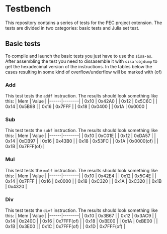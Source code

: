 # Testbench
This repository contains a series of tests for the PEC project extension. The tests are divided
in two categories: basic tests and Julia set test.

## Basic tests
To compile and launch the basic tests you just have to use the `sisa-as`. After assembling the test you need to
dissasemble it with `sisa'objdump` to get the hexadecimal version of the instructions.
In the tables below the cases resulting in some kind of overflow/underflow will be marked with (of)
### Add
This test tests the `addf` instruction. The results should look something like this:
| Mem  | Value  |
|------|--------|
| 0x10 | 0x42A0 |
| 0x12 | 0x5C6C |
| 0x14 | 0x5B98 |
| 0x16 | 0x7FFF |
| 0x18 | 0x0400 |
| 0x1A | 0x0000 |

### Sub
This test tests the `subf` instruction. The results should look something like this:
| Mem  | Value  |
|------|--------|
| 0x10 | 0xC01E |
| 0x12 | 0xDA57 |
| 0x14 | 0xDB97 |
| 0x16 | 0x43B0 |
| 0x18 | 0x53FC |
| 0x1A | 0x0000(of) |
| 0x1B | 0x7FFF(of) |


### Mul
This test tests the `mulf` instruction. The results should look something like this:
| Mem  | Value  |
|------|--------|
| 0x10 | 0x42E4 |
| 0x12 | 0x5C4E |
| 0x14 | 0x7FFF |
| 0x16 | 0x0000 |
| 0x18 | 0xC320 |
| 0x1A | 0xC320 |
| 0x1B | 0x4320 |

### Div
This test tests the `divf` instruction. The results should look something like this:
| Mem  | Value  |
|------|--------|
| 0x10 | 0x3B67 |
| 0x12 | 0x3AC9 |
| 0x14 | 0x240C |
| 0x16 | 0x7FFF(of) |
| 0x18 | 0xBE00 |
| 0x1A | 0xBE00 |
| 0x1B | 0x3E00 |
| 0x1C | 0x7FFF(of) |
| 0x1D | 0x7FFF(of) |
